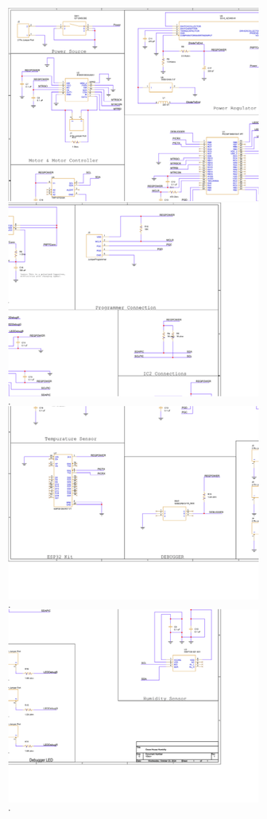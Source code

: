 ![](Team302SchematicV2-1.png) ![](Team302SchematicV2-2.png).
![](Team302SchematicV2-3.png).
![](Team302SchematicV2-4.png).
